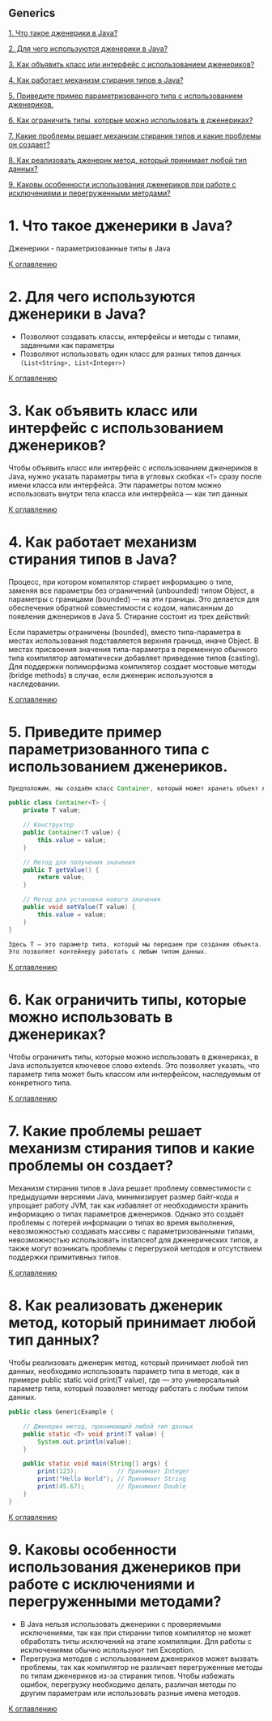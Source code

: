 ## Generics

[1. Что такое дженерики в Java?](#1-что-такое-дженерики-в-java)

[2. Для чего используются дженерики в Java?](#2-для-чего-используются-дженерики-в-java)

[3. Как объявить класс или интерфейс с использованием дженериков?](#3-как-объявить-класс-или-интерфейс-с-использованием-дженериков)

[4. Как работает механизм стирания типов в Java?](#4-как-работает-механизм-стирания-типов-в-java)

[5. Приведите пример параметризованного типа с использованием дженериков.](#5-приведите-пример-параметризованного-типа-с-использованием-дженериков)

[6. Как ограничить типы, которые можно использовать в дженериках?](#6-как-ограничить-типы-которые-можно-использовать-в-дженериках)

[7. Какие проблемы решает механизм стирания типов и какие проблемы он создает?](#7-какие-проблемы-решает-механизм-стирания-типов-и-какие-проблемы-он-создает)

[8. Как реализовать дженерик метод, который принимает любой тип данных?](#8-как-реализовать-дженерик-метод-который-принимает-любой-тип-данных)

[9. Каковы особенности использования дженериков при работе с исключениями и перегруженными методами?](#9-каковы-особенности-использования-дженериков-при-работе-с-исключениями-и-перегруженными-методами)

# 1. Что такое дженерики в Java?

Дженерики - параметризованные типы в Java

[К оглавлению](#Generics)

# 2. Для чего используются дженерики в Java?

- Позволяют создавать классы, интерфейсы и методы с типами, заданными как параметры
- Позволяют использовать один класс для разных типов данных `(List<String>, List<Integer>)`

[К оглавлению](#Generics)

# 3. Как объявить класс или интерфейс с использованием дженериков?

Чтобы объявить класс или интерфейс с использованием дженериков в Java, нужно указать параметры типа в угловых
скобках `<T>` сразу после имени класса или интерфейса. Эти параметры потом можно использовать внутри тела класса или
интерфейса — как тип данных

[К оглавлению](#Generics)

# 4. Как работает механизм стирания типов в Java?

Процесс, при котором компилятор стирает информацию о типе, заменяя все параметры без ограничений (unbounded) типом Object, а параметры с границами (bounded) — на эти границы. Это делается для обеспечения обратной совместимости с кодом, написанным до появления дженериков в Java 5. Стирание состоит из трех действий:

Если параметры ограничены (bounded), вместо типа-параметра в местах использования подставляется верхняя граница, иначе Object.
В местах присвоения значения типа-параметра в переменную обычного типа компилятор автоматически добавляет приведение типов (casting).
Для поддержки полиморфизма компилятор создает мостовые методы (bridge methods) в случае, если дженерик используются в наследовании.

[К оглавлению](#Generics)

# 5. Приведите пример параметризованного типа с использованием дженериков.

```java
Предположим, мы создаём класс Container, который может хранить объект любого типа:

public class Container<T> {
    private T value;

    // Конструктор
    public Container(T value) {
        this.value = value;
    }

    // Метод для получения значения
    public T getValue() {
        return value;
    }

    // Метод для установки нового значения
    public void setValue(T value) {
        this.value = value;
    }
}

Здесь T — это параметр типа, который мы передаем при создании объекта. 
Это позволяет контейнеру работать с любым типом данных.
```

[К оглавлению](#Generics)

# 6. Как ограничить типы, которые можно использовать в дженериках?

Чтобы ограничить типы, которые можно использовать в дженериках, в Java используется ключевое слово extends. Это
позволяет указать, что параметр типа может быть классом или интерфейсом, наследуемым от конкретного типа.

[К оглавлению](#Generics)

# 7. Какие проблемы решает механизм стирания типов и какие проблемы он создает?

Механизм стирания типов в Java решает проблему совместимости с предыдущими версиями Java, минимизирует размер байт-кода
и упрощает работу JVM, так как избавляет от необходимости хранить информацию о типах параметров дженериков. Однако это
создаёт проблемы с потерей информации о типах во время выполнения, невозможностью создавать массивы с параметризованными
типами, невозможностью использовать instanceof для дженерических типов, а также могут возникать проблемы с перегрузкой
методов и отсутствием поддержки примитивных типов.

[К оглавлению](#Generics)

# 8. Как реализовать дженерик метод, который принимает любой тип данных?

Чтобы реализовать дженерик метод, который принимает любой тип данных, необходимо использовать параметр типа в методе,
как в примере public static <T> void print(T value), где <T> — это универсальный параметр типа, который позволяет методу
работать с любым типом данных.

```java
public class GenericExample {

    // Дженерик метод, принимающий любой тип данных
    public static <T> void print(T value) {
        System.out.println(value);
    }

    public static void main(String[] args) {
        print(123);           // Принимает Integer
        print("Hello World"); // Принимает String
        print(45.67);         // Принимает Double
    }
}

```

[К оглавлению](#Generics)

# 9. Каковы особенности использования дженериков при работе с исключениями и перегруженными методами?

- В Java нельзя использовать дженерики с проверяемыми исключениями, так как при стирании типов компилятор не может обработать типы исключений на этапе компиляции. Для работы с исключениями обычно используют тип Exception.
- Перегрузка методов с использованием дженериков может вызвать проблемы, так как компилятор не различает перегруженные методы по типам дженериков из-за стирания типов. Чтобы избежать ошибок, перегрузку необходимо делать, различая методы по другим параметрам или использовать разные имена методов.

[К оглавлению](#Generics)